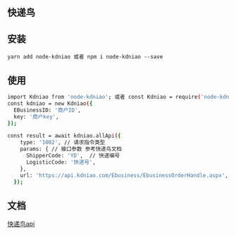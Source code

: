 ## 快递鸟

## 安装
`yarn add node-kdniao 或者 npm i node-kdniao --save`
## 使用

```bash
import Kdniao from 'node-kdniao'; 或者 const Kdniao = require('node-kdniao')
const kdniao = new Kdniao({
  EBusinessID: '商户ID',
  key: '商户key',
});

const result = await kdniao.allApi({
    type: '1002', // 请求指令类型
    params: { // 接口参数 参考快递鸟文档
      ShipperCode: 'YD',  // 快递编号
      LogisticCode: '快递号',
    },
    url: 'https://api.kdniao.com/Ebusiness/EbusinessOrderHandle.aspx', // 请求接口
  });
```

## 文档
[快递鸟api](http://www.kdniao.com/api-track)